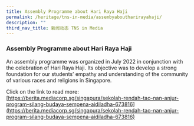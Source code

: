 ```yaml
---
title: Assembly Programme about Hari Raya Haji
permalink: /heritage/tns-in-media/assembyaboutharirayahaji/
description: ""
third_nav_title: 新闻动态 TNS in Media
---
```

### Assembly Programme about Hari Raya Haji

An assembly programme was organized in July 2022 in conjunction with the celebration of Hari Raya Haji. Its objective was to develop a strong foundation for our students’ empathy and understanding of the community of various races and religions in Singapore.

Click on the link to read more: <br>
[https://berita.mediacorp.sg/singapura/sekolah-rendah-tao-nan-anjur-program-silang-budaya-sempena-aidiladha-673816](https://berita.mediacorp.sg/singapura/sekolah-rendah-tao-nan-anjur-program-silang-budaya-sempena-aidiladha-673816)